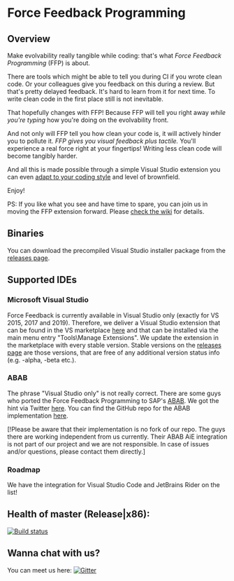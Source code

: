 # Force Feedback Programming

## Overview

Make evolvability really tangible while coding: that's what _Force Feedback Programming_ (FFP) is about.

There are tools which might be able to tell you during CI if you wrote clean code. Or your colleagues give you feedback on this during a review. But that's pretty delayed feedback. It's hard to learn from it for next time. To write clean code in the first place still is not inevitable.

That hopefully changes with FFP! Because FFP will tell you right away _while you're typing_ how you're doing on the evolvability front.

And not only will FFP tell you how clean your code is, it will actively hinder you to pollute it. _FFP gives you visual feedback plus tactile._ You'll experience a real force right at your fingertips! Writing less clean code will become tangibly harder.

And all this is made possible through a simple Visual Studio extension you can even [adapt to your coding style](CONFIG.md) and level of brownfield.

Enjoy!

PS: If you like what you see and have time to spare, you can join us in moving the FFP extension forward. Please [check the wiki](https://github.com/robinsedlaczek/ForceFeedbackProgramming/wiki) for details.

## Binaries

You can download the precompiled Visual Studio installer package from the [releases page](https://github.com/robinsedlaczek/ForceFeedbackProgramming/releases/ "Visual Studio Installer Package releases").

## Supported IDEs

### Microsoft Visual Studio

Force Feedback is currently available in Visual Studio only (exactly for VS 2015, 2017 and 2019). Therefore, we deliver a Visual Studio extension that can be found in the VS marketplace [here](https://marketplace.visualstudio.com/items?itemName=RobinSedlaczek.ForceFeedback) and that can be installed via the main menu entry "Tools\Manage Extensions". We update the extension in the marketplace with every stable version. Stable versions on the [releases page](https://github.com/robinsedlaczek/ForceFeedbackProgramming/releases/ "Visual Studio Installer Package releases") are those versions, that are free of any additional version status info (e.g. -alpha, -beta etc.).

### ABAB

The phrase "Visual Studio only" is not really correct. There are some guys who ported the Force Feedback Programming to SAP's [ABAB](https://en.wikipedia.org/wiki/ABAP). We got the hint via Twitter [here](https://twitter.com/ceedee666/status/1106887766221180929). You can find the GitHub repo for the ABAB implementation [here](https://github.com/css-ch/abap-code-feedback).

[!Please be aware that their implementation is no fork of our repo. The guys there are working independent from us currently. Their ABAB AiE integration is not part of our project and we are not responsible. In case of issues and/or questions, please contact them directly.]

### Roadmap

We have the integration for Visual Studio Code and JetBrains Rider on the list!

## Health of master (Release|x86): 

[![Build status](https://ci.appveyor.com/api/projects/status/mrnvhtnf9k2xrs4g/branch/master?svg=true)](https://ci.appveyor.com/project/robinsedlaczek/forcefeedbackprogramming/branch/master)

## Wanna chat with us?

You can meet us here: [![Gitter](https://badges.gitter.im/robinsedlaczek/ForceFeedbackProgramming.svg)](https://gitter.im/robinsedlaczek/ForceFeedbackProgramming?utm_source=badge&utm_medium=badge&utm_campaign=pr-badge)